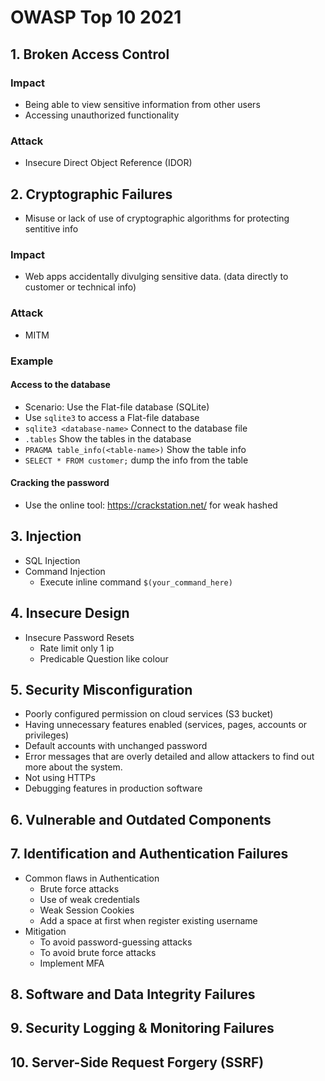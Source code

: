 # OWASP Top 10 2021

## 1. Broken Access Control

### Impact

- Being able to view sensitive information from other users
- Accessing unauthorized functionality

### Attack

- Insecure Direct Object Reference (IDOR)

## 2. Cryptographic Failures

- Misuse or lack of use of cryptographic algorithms for protecting sentitive info

### Impact

- Web apps accidentally divulging sensitive data. (data directly to customer or technical info)

### Attack

- MITM

### Example

#### Access to the database

- Scenario: Use the Flat-file database (SQLite)
- Use `sqlite3` to access a Flat-file database
- `sqlite3 <database-name>` Connect to the database file
- `.tables` Show the tables in the database
- `PRAGMA table_info(<table-name>)` Show the table info
- `SELECT * FROM customer;` dump the info from the table

#### Cracking the password

- Use the online tool: https://crackstation.net/ for weak hashed

## 3. Injection

- SQL Injection
- Command Injection
  - Execute inline command `$(your_command_here)`

## 4. Insecure Design

- Insecure Password Resets
  - Rate limit only 1 ip
  - Predicable Question like colour

## 5. Security Misconfiguration

- Poorly configured permission on cloud services (S3 bucket)
- Having unnecessary features enabled (services, pages, accounts or privileges)
- Default accounts with unchanged password
- Error messages that are overly detailed and allow attackers to find out more about the system.
- Not using HTTPs
- Debugging features in production software

## 6. Vulnerable and Outdated Components

## 7. Identification and Authentication Failures

- Common flaws in Authentication
  - Brute force attacks
  - Use of weak credentials
  - Weak Session Cookies
  - Add a space at first when register existing username
- Mitigation
  - To avoid password-guessing attacks
  - To avoid brute force attacks
  - Implement MFA

## 8. Software and Data Integrity Failures


## 9. Security Logging & Monitoring Failures



## 10. Server-Side Request Forgery (SSRF)



